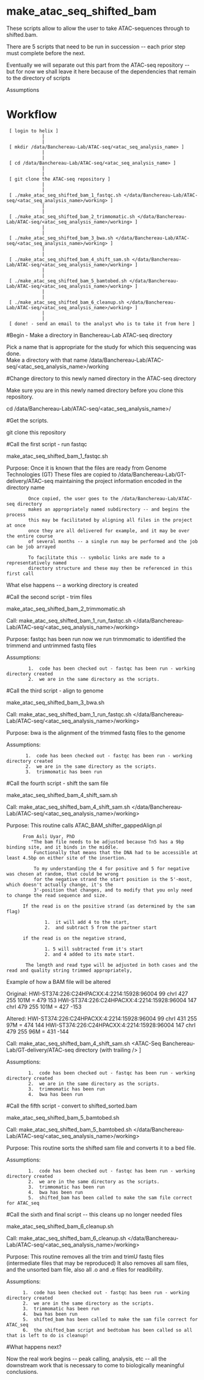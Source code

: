 # make_atac_seq_shifted_bam
These scripts allow to allow the user to take ATAC-sequences through to shifted.bam.

There are 5 scripts that need to be run in succession -- each prior step must complete before the next.

Eventually we will separate out this part from the ATAC-seq repository -- but for now we shall leave it here
because of the dependencies that remain to the directory of scripts

Assumptions

# Workflow

     [ login to helix ]
                 |
                 |
     [ mkdir /data/Banchereau-Lab/ATAC-seq/<atac_seq_analysis_name> ]
                 |
                 |
     [ cd /data/Banchereau-Lab/ATAC-seq/<atac_seq_analysis_name> ]
                 |
                 |
     [ git clone the ATAC-seq repository ]
                 |
                 |
     [ ./make_atac_seq_shifted_bam_1_fastqc.sh </data/Banchereau-Lab/ATAC-seq/<atac_seq_analysis_name>/working> ]
                 |
                 |
     [ ./make_atac_seq_shifted_bam_2_trimmomatic.sh </data/Banchereau-Lab/ATAC-seq/<atac_seq_analysis_name>/working> ]
                 |
                 |
     [ ./make_atac_seq_shifted_bam_3_bwa.sh </data/Banchereau-Lab/ATAC-seq/<atac_seq_analysis_name>/working> ]
                 |
                 |
     [ ./make_atac_seq_shifted_bam_4_shift_sam.sh </data/Banchereau-Lab/ATAC-seq/<atac_seq_analysis_name>/working> ]
                 |
                 |
     [ ./make_atac_seq_shifted_bam_5_bamtobed.sh </data/Banchereau-Lab/ATAC-seq/<atac_seq_analysis_name>/working> ]
                 |
                 |
     [ ./make_atac_seq_shifted_bam_6_cleanup.sh </data/Banchereau-Lab/ATAC-seq/<atac_seq_analysis_name>/working> ]
                 |
                 |
     [ done! - send an email to the analyst who is to take it from here ]



#Begin - Make a directory in Banchereau-Lab ATAC-seq directory

 Pick a name that is appropriate for the study for which this sequencing was done.  
 Make a directory with that name  /data/Banchereau-Lab/ATAC-seq/<atac_seq_analysis_name>/working

#Change directory to this newly named directory in the ATAC-seq directory
 
 Make sure you are in this newly named directory before you clone this repository.

 cd /data/Banchereau-Lab/ATAC-seq/<atac_seq_analysis_name>/
   
#Get the scripts.

  git clone this repository

#Call the first script - run fastqc

  make_atac_seq_shifted_bam_1_fastqc.sh

  Purpose:  Once it is known that the files are ready from Genome Technologies (GT)
            These files are copied to /data/Banchereau-Lab/GT-delivery/ATAC-seq maintaining
            the project information encoded in the directory name
    
            Once copied, the user goes to the /data/Banchereau-Lab/ATAC-seq directory
            makes an appropriately named subdirectory -- and begins the process
            this may be facilitated by aligning all files in the project at once
            once they are all delivered for example, and it may be over the entire course
            of several months -- a single run may be performed and the job can be job arrayed
            
            To facilitate this -- symbolic links are made to a representatively named
            directory structure and these may then be referenced in this first call

  What else happens -- a working directory is created
            
#Call the second script - trim files
  
  make_atac_seq_shifted_bam_2_trimmomatic.sh

  Call:     make_atac_seq_shifted_bam_1_run_fastqc.sh </data/Banchereau-Lab/ATAC-seq/<atac_seq_analysis_name>/working>

  Purpose:  fastqc has been run now we run trimmomatic to identified the trimmend and untrimmed fastq files

  Assumptions:  

            1.  code has been checked out - fastqc has been run - working directory created
            2.  we are in the same directory as the scripts.


#Call the third script - align to genome

  make_atac_seq_shifted_bam_3_bwa.sh 

  Call:     make_atac_seq_shifted_bam_1_run_fastqc.sh </data/Banchereau-Lab/ATAC-seq/<atac_seq_analysis_name>/working>

  Purpose:  bwa is the alignment of the trimmed fastq files to the genome

  Assumptions:  

           1.  code has been checked out - fastqc has been run - working directory created
           2.  we are in the same directory as the scripts.
           3.  trimmomatic has been run

#Call the fourth script - shift the sam file

  make_atac_seq_shifted_bam_4_shift_sam.sh

  Call:  make_atac_seq_shifted_bam_4_shift_sam.sh </data/Banchereau-Lab/ATAC-seq/<atac_seq_analysis_name>/working>

  Purpose: This routine calls ATAC_BAM_shifter_gappedAlign.pl
          
          From Asli Uyar, PhD
             "The bam file needs to be adjusted because Tn5 has a 9bp binding site, and it binds in the middle.  
              Functionally that means that the DNA had to be accessible at least 4.5bp on either site of the insertion.

              To my understanding the 4 for positive and 5 for negative was chosen at random, that could be wrong
              for the negative strand the start position is the 5'-most, which doesn't actually change, it's the 
              3'-position that changes, and to modify that you only need to change the read sequence and size.

          If the read is on the positive strand (as determined by the sam flag) 

                  1.  it will add 4 to the start, 
                  2.  and subtract 5 from the partner start

          if the read is on the negative strand, 

                  1. 5 will subtracted from it's start 
                  2. and 4 added to its mate start.

           The length and read type will be adjusted in both cases and the read and quality string trimmed appropriately,

 Example of how a BAM file will be altered

 Original:
 HWI-ST374:226:C24HPACXX:4:2214:15928:96004      99      chrI    427     255     101M    =       479     153 
 HWI-ST374:226:C24HPACXX:4:2214:15928:96004      147     chrI    479     255     101M    =       427     -153 

 Altered:
 HWI-ST374:226:C24HPACXX:4:2214:15928:96004      99      chrI    431     255     97M    =       474     144 
 HWI-ST374:226:C24HPACXX:4:2214:15928:96004      147     chrI    479     255     96M    =       431     -144 

 Call:     make_atac_seq_shifted_bam_4_shift_sam.sh <ATAC-Seq Banchereau-Lab/GT-delivery/ATAC-seq directory (with trailing /> ]

 Assumptions:  

            1.  code has been checked out - fastqc has been run - working directory created
            2.  we are in the same directory as the scripts.
            3.  trimmomatic has been run
            4.  bwa has been run


#Call the fifth script - convert to shifted_sorted.bam

  make_atac_seq_shifted_bam_5_bamtobed.sh

  Call:     make_atac_seq_shifted_bam_5_bamtobed.sh  </data/Banchereau-Lab/ATAC-seq/<atac_seq_analysis_name>/working>

  Purpose: This routine sorts the shifted sam file and converts it to a bed file.

  Assumptions:  

            1.  code has been checked out - fastqc has been run - working directory created
            2.  we are in the same directory as the scripts.
            3.  trimmomatic has been run
            4.  bwa has been run
            5.  shifted_bam has been called to make the sam file correct for ATAC_seq
           

#Call the sixth and final script -- this cleans up no longer needed files

  make_atac_seq_shifted_bam_6_cleanup.sh

  Call:  make_atac_seq_shifted_bam_6_cleanup.sh  </data/Banchereau-Lab/ATAC-seq/<atac_seq_analysis_name>/working>

  Purpose: This routine removes all the trim and trimU fastq files (intermediate files that may be reproduced)
           It also removes all sam files, and the unsorted bam file, also all .o and .e files for readibility.

  Assumptions:  

          1.  code has been checked out - fastqc has been run - working directory created
          2.  we are in the same directory as the scripts.
          3.  trimmomatic has been run
          4.  bwa has been run
          5.  shifted_bam has been called to make the sam file correct for ATAC_seq
          6.  the shifted_bam script and bedtobam has been called so all that is left to do is cleanup!

#What happens next?

  Now the real work begins -- peak calling, analysis, etc -- all the downstream work that is necessary
  to come to biologically meaningful conclusions.





